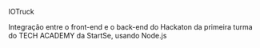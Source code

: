 IOTruck

Integração entre o front-end e o back-end do Hackaton da primeira turma do TECH ACADEMY da StartSe, usando Node.js

